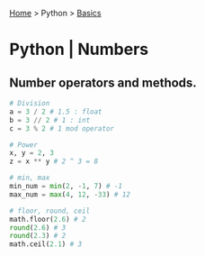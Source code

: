 [Home](../index.md) > Python > [Basics](./python_numbers.md)

# Python | Numbers

## Number operators and methods.

```python
# Division
a = 3 / 2 # 1.5 : float
b = 3 // 2 # 1 : int
c = 3 % 2 # 1 mod operator

# Power
x, y = 2, 3
z = x ** y # 2 ^ 3 = 8

# min, max
min_num = min(2, -1, 7) # -1
max_num = max(4, 12, -33) # 12

# floor, round, ceil
math.floor(2.6) # 2
round(2.6) # 3
round(2.3) # 2
math.ceil(2.1) # 3
```
